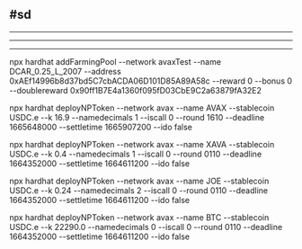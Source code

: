 ## #sd

---

---

---


npx hardhat addFarmingPool --network avaxTest --name DCAR_0.25_L_2007 --address 0xAEf14996b8d37bd5C7cbACDA06D101D85A89A58c --reward 0 --bonus 0 --doublereward 0x90ff1B7E4a1360f095fD03CbE9C2a63879fA32E2

npx hardhat deployNPToken --network avax --name AVAX --stablecoin USDC.e --k 16.9 --namedecimals 1 --iscall 0 --round 1610 --deadline 1665648000 --settletime 1665907200 --ido false

npx hardhat deployNPToken --network avax --name XAVA --stablecoin USDC.e --k 0.4 --namedecimals 1 --iscall 0 --round 0110 --deadline 1664352000 --settletime 1664611200 --ido false

npx hardhat deployNPToken --network avax --name JOE --stablecoin USDC.e --k 0.24 --namedecimals 2 --iscall 0 --round 0110 --deadline 1664352000 --settletime 1664611200 --ido false

npx hardhat deployNPToken --network avax --name BTC --stablecoin USDC.e --k 22290.0 --namedecimals 0 --iscall 0 --round 0110 --deadline 1664352000 --settletime 1664611200 --ido false